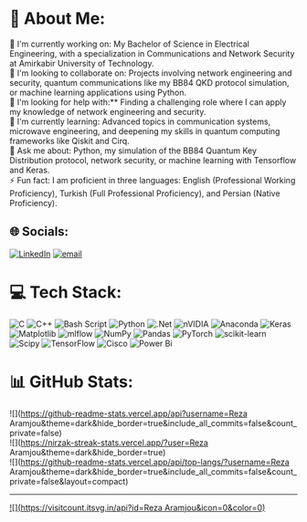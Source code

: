 # 💫 About Me:
🔭 I'm currently working on: My Bachelor of Science in Electrical Engineering, with a specialization in Communications and Network Security at Amirkabir University of Technology.<br>👯 I'm looking to collaborate on: Projects involving network engineering and security, quantum communications like my BB84 QKD protocol simulation, or machine learning applications using Python.<br>🤝 I'm looking for help with:** Finding a challenging role where I can apply my knowledge of network engineering and security.<br>🌱 I'm currently learning: Advanced topics in communication systems, microwave engineering, and deepening my skills in quantum computing frameworks like Qiskit and Cirq.<br>💬 Ask me about: Python, my simulation of the BB84 Quantum Key Distribution protocol, network security, or machine learning with Tensorflow and Keras.<br>⚡ Fun fact: I am proficient in three languages: English (Professional Working Proficiency), Turkish (Full Professional Proficiency), and Persian (Native Proficiency).


## 🌐 Socials:
[![LinkedIn](https://img.shields.io/badge/LinkedIn-%230077B5.svg?logo=linkedin&logoColor=white)](https://linkedin.com/in/www.linkedin.com/in/reza-aramjou) [![email](https://img.shields.io/badge/Email-D14836?logo=gmail&logoColor=white)](mailto:aramjoureza@gmail.com) 

# 💻 Tech Stack:
![C](https://img.shields.io/badge/c-%2300599C.svg?style=for-the-badge&logo=c&logoColor=white) ![C++](https://img.shields.io/badge/c++-%2300599C.svg?style=for-the-badge&logo=c%2B%2B&logoColor=white) ![Bash Script](https://img.shields.io/badge/bash_script-%23121011.svg?style=for-the-badge&logo=gnu-bash&logoColor=white) ![Python](https://img.shields.io/badge/python-3670A0?style=for-the-badge&logo=python&logoColor=ffdd54) ![.Net](https://img.shields.io/badge/.NET-5C2D91?style=for-the-badge&logo=.net&logoColor=white) ![nVIDIA](https://img.shields.io/badge/cuda-000000.svg?style=for-the-badge&logo=nVIDIA&logoColor=green) ![Anaconda](https://img.shields.io/badge/Anaconda-%2344A833.svg?style=for-the-badge&logo=anaconda&logoColor=white) ![Keras](https://img.shields.io/badge/Keras-%23D00000.svg?style=for-the-badge&logo=Keras&logoColor=white) ![Matplotlib](https://img.shields.io/badge/Matplotlib-%23ffffff.svg?style=for-the-badge&logo=Matplotlib&logoColor=black) ![mlflow](https://img.shields.io/badge/mlflow-%23d9ead3.svg?style=for-the-badge&logo=numpy&logoColor=blue) ![NumPy](https://img.shields.io/badge/numpy-%23013243.svg?style=for-the-badge&logo=numpy&logoColor=white) ![Pandas](https://img.shields.io/badge/pandas-%23150458.svg?style=for-the-badge&logo=pandas&logoColor=white) ![PyTorch](https://img.shields.io/badge/PyTorch-%23EE4C2C.svg?style=for-the-badge&logo=PyTorch&logoColor=white) ![scikit-learn](https://img.shields.io/badge/scikit--learn-%23F7931E.svg?style=for-the-badge&logo=scikit-learn&logoColor=white) ![Scipy](https://img.shields.io/badge/SciPy-%230C55A5.svg?style=for-the-badge&logo=scipy&logoColor=%white) ![TensorFlow](https://img.shields.io/badge/TensorFlow-%23FF6F00.svg?style=for-the-badge&logo=TensorFlow&logoColor=white) ![Cisco](https://img.shields.io/badge/cisco-%23049fd9.svg?style=for-the-badge&logo=cisco&logoColor=black) ![Power Bi](https://img.shields.io/badge/power_bi-F2C811?style=for-the-badge&logo=powerbi&logoColor=black)
# 📊 GitHub Stats:
![](https://github-readme-stats.vercel.app/api?username=Reza Aramjou&theme=dark&hide_border=true&include_all_commits=false&count_private=false)<br/>
![](https://nirzak-streak-stats.vercel.app/?user=Reza Aramjou&theme=dark&hide_border=true)<br/>
![](https://github-readme-stats.vercel.app/api/top-langs/?username=Reza Aramjou&theme=dark&hide_border=true&include_all_commits=false&count_private=false&layout=compact)

---
[![](https://visitcount.itsvg.in/api?id=Reza Aramjou&icon=0&color=0)](https://visitcount.itsvg.in)

<!-- Proudly created with GPRM ( https://gprm.itsvg.in ) -->
